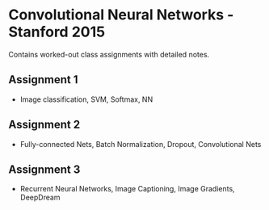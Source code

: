 # Convolutional Neural Networks - Stanford 2015

Contains worked-out class assignments with detailed notes.

## Assignment 1

- Image classification, SVM, Softmax, NN

## Assignment 2

- Fully-connected Nets, Batch Normalization, Dropout, Convolutional Nets

## Assignment 3

- Recurrent Neural Networks, Image Captioning, Image Gradients, DeepDream
